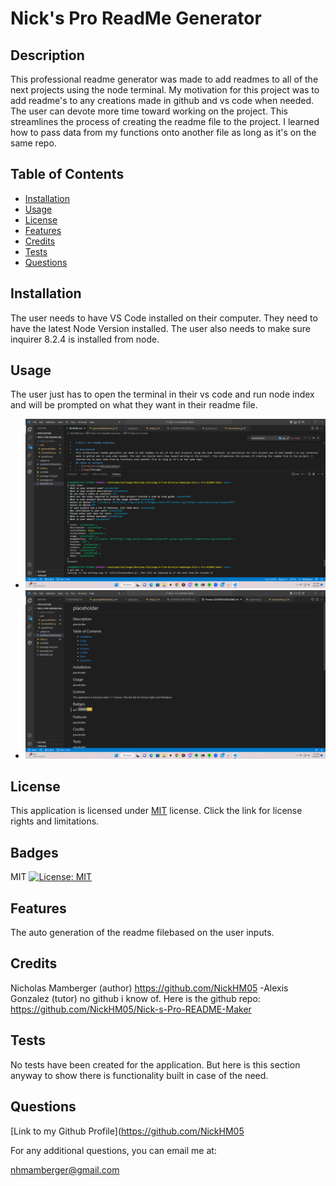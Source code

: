 # Nick's Pro ReadMe Generator

## Description
This professional readme generator was made to add readmes to all of the next projects using the node terminal. My motivation for this project was to add readme's to any creations made in github and vs code when needed. The user can devote more time toward working on the project. This streamlines the process of creating the readme file to the project. I learned how to pass data from my functions onto another file as long as it's on the same repo. 
## Table of Contents
  - [Installation](#installation)
  - [Usage](#usage)
  - [License](#license)
  - [Features](#features)
  - [Credits](#credits)
  - [Tests](#tests)
  - [Questions](#questions)

## Installation
The user needs to have VS Code installed on their computer. They need to have the latest Node Version installed. The user also needs to make sure inquirer 8.2.4 is installed from node. 

## Usage
The user just has to open the terminal in their vs code and run node index and will be prompted on what they want in their readme file.
- ![Screenshot of the Questionaire in Node](./screenshots/Screenshot%20(223).png)
- ![Screenshot of the Generated README.md file](./screenshots/Screenshot%20(224).png)
## License 
  This application is licensed under [MIT](https://opensource.org/licenses/MIT) license. Click the link for license rights and limitations.
## Badges
MIT [![License: MIT](https://img.shields.io/badge/License-MIT-yellow.svg)](https://opensource.org/licenses/MIT)

## Features
The auto generation of the readme filebased on the user inputs.

## Credits
Nicholas Mamberger (author) https://github.com/NickHM05 
-Alexis Gonzalez (tutor) no github i know of.
Here is the github repo: https://github.com/NickHM05/Nick-s-Pro-README-Maker

## Tests
No tests have been created for the application. But here is this section anyway to show there is functionality built in case of the need. 

## Questions
[Link to my Github Profile](https://github.com/NickHM05

For any additional questions, you can email me at:

nhmamberger@gmail.com
